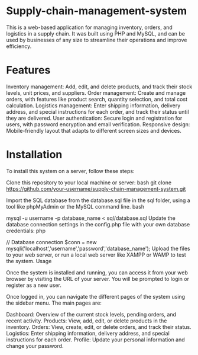 # Supply-chain-management-system
This is a web-based application for managing inventory, orders, and logistics in a supply chain. It was built using PHP and MySQL, and can be used by businesses of any size to streamline their operations and improve efficiency.

# Features
Inventory management: Add, edit, and delete products, and track their stock levels, unit prices, and suppliers.
Order management: Create and manage orders, with features like product search, quantity selection, and total cost calculation.
Logistics management: Enter shipping information, delivery address, and special instructions for each order, and track their status until they are delivered.
User authentication: Secure login and registration for users, with password encryption and email verification.
Responsive design: Mobile-friendly layout that adapts to different screen sizes and devices.

# Installation
To install this system on a server, follow these steps:

Clone this repository to your local machine or server:
bash
git clone https://github.com/your-username/supply-chain-management-system.git

Import the SQL database from the database.sql file in the sql folder, using a tool like phpMyAdmin or the MySQL command line.
bash

mysql -u username -p database_name < sql/database.sql
Update the database connection settings in the config.php file with your own database credentials:
php

// Database connection
$conn = new mysqli('localhost','username','password','database_name');
Upload the files to your web server, or run a local web server like XAMPP or WAMP to test the system.
Usage

Once the system is installed and running, you can access it from your web browser by visiting the URL of your server. You will be prompted to login or register as a new user.

Once logged in, you can navigate the different pages of the system using the sidebar menu. The main pages are:

Dashboard: Overview of the current stock levels, pending orders, and recent activity.
Products: View, add, edit, or delete products in the inventory.
Orders: View, create, edit, or delete orders, and track their status.
Logistics: Enter shipping information, delivery address, and special instructions for each order.
Profile: Update your personal information and change your password.

